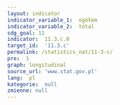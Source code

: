 ```yaml
---
layout: indicator
indicator_variable_1:  ogółem
indicator_variable_2:  total
sdg_goal: 11
indicator:  11.3.c.0
target_id:  '11.3.c'
permalink: /statistics_nat/11-3-c/
pre:  1
graph: longitudinal
source_url: 'www.stat.gov.pl'
lang:  pl
kategorie:  null
zmienne: null
---
```

